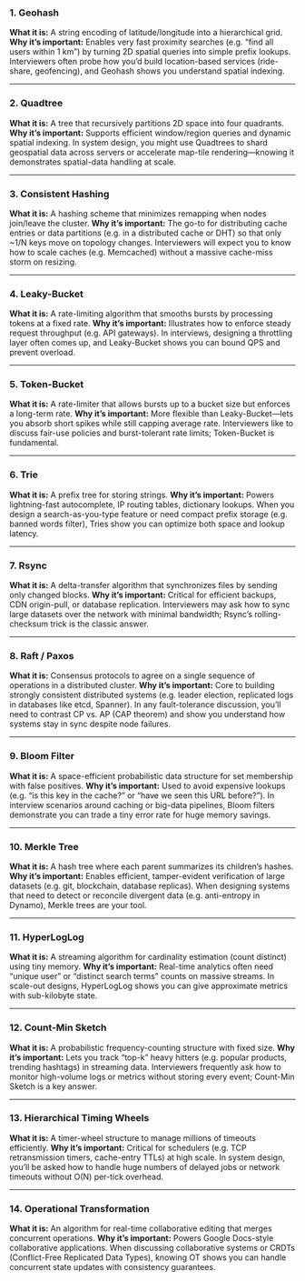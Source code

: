 
### 1. Geohash

**What it is:** A string encoding of latitude/longitude into a hierarchical grid.
**Why it’s important:** Enables very fast proximity searches (e.g. “find all users within 1 km”) by turning 2D spatial queries into simple prefix lookups. Interviewers often probe how you’d build location-based services (ride-share, geofencing), and Geohash shows you understand spatial indexing.

---

### 2. Quadtree

**What it is:** A tree that recursively partitions 2D space into four quadrants.
**Why it’s important:** Supports efficient window/region queries and dynamic spatial indexing. In system design, you might use Quadtrees to shard geospatial data across servers or accelerate map-tile rendering—knowing it demonstrates spatial-data handling at scale.

---

### 3. Consistent Hashing

**What it is:** A hashing scheme that minimizes remapping when nodes join/leave the cluster.
**Why it’s important:** The go-to for distributing cache entries or data partitions (e.g. in a distributed cache or DHT) so that only \~1/N keys move on topology changes. Interviewers will expect you to know how to scale caches (e.g. Memcached) without a massive cache-miss storm on resizing.

---

### 4. Leaky-Bucket

**What it is:** A rate-limiting algorithm that smooths bursts by processing tokens at a fixed rate.
**Why it’s important:** Illustrates how to enforce steady request throughput (e.g. API gateways). In interviews, designing a throttling layer often comes up, and Leaky-Bucket shows you can bound QPS and prevent overload.

---

### 5. Token-Bucket

**What it is:** A rate-limiter that allows bursts up to a bucket size but enforces a long-term rate.
**Why it’s important:** More flexible than Leaky-Bucket—lets you absorb short spikes while still capping average rate. Interviewers like to discuss fair-use policies and burst-tolerant rate limits; Token-Bucket is fundamental.

---

### 6. Trie

**What it is:** A prefix tree for storing strings.
**Why it’s important:** Powers lightning-fast autocomplete, IP routing tables, dictionary lookups. When you design a search-as-you-type feature or need compact prefix storage (e.g. banned words filter), Tries show you can optimize both space and lookup latency.

---

### 7. Rsync

**What it is:** A delta-transfer algorithm that synchronizes files by sending only changed blocks.
**Why it’s important:** Critical for efficient backups, CDN origin-pull, or database replication. Interviewers may ask how to sync large datasets over the network with minimal bandwidth; Rsync’s rolling-checksum trick is the classic answer.

---

### 8. Raft / Paxos

**What it is:** Consensus protocols to agree on a single sequence of operations in a distributed cluster.
**Why it’s important:** Core to building strongly consistent distributed systems (e.g. leader election, replicated logs in databases like etcd, Spanner). In any fault-tolerance discussion, you’ll need to contrast CP vs. AP (CAP theorem) and show you understand how systems stay in sync despite node failures.

---

### 9. Bloom Filter

**What it is:** A space-efficient probabilistic data structure for set membership with false positives.
**Why it’s important:** Used to avoid expensive lookups (e.g. “is this key in the cache?” or “have we seen this URL before?”). In interview scenarios around caching or big-data pipelines, Bloom filters demonstrate you can trade a tiny error rate for huge memory savings.

---

### 10. Merkle Tree

**What it is:** A hash tree where each parent summarizes its children’s hashes.
**Why it’s important:** Enables efficient, tamper-evident verification of large datasets (e.g. git, blockchain, database replicas). When designing systems that need to detect or reconcile divergent data (e.g. anti-entropy in Dynamo), Merkle trees are your tool.

---

### 11. HyperLogLog

**What it is:** A streaming algorithm for cardinality estimation (count distinct) using tiny memory.
**Why it’s important:** Real-time analytics often need “unique user” or “distinct search terms” counts on massive streams. In scale-out designs, HyperLogLog shows you can give approximate metrics with sub-kilobyte state.

---

### 12. Count-Min Sketch

**What it is:** A probabilistic frequency-counting structure with fixed size.
**Why it’s important:** Lets you track “top-k” heavy hitters (e.g. popular products, trending hashtags) in streaming data. Interviewers frequently ask how to monitor high-volume logs or metrics without storing every event; Count-Min Sketch is a key answer.

---

### 13. Hierarchical Timing Wheels

**What it is:** A timer-wheel structure to manage millions of timeouts efficiently.
**Why it’s important:** Critical for schedulers (e.g. TCP retransmission timers, cache-entry TTLs) at high scale. In system design, you’ll be asked how to handle huge numbers of delayed jobs or network timeouts without O(N) per-tick overhead.

---

### 14. Operational Transformation

**What it is:** An algorithm for real-time collaborative editing that merges concurrent operations.
**Why it’s important:** Powers Google Docs-style collaborative applications. When discussing collaborative systems or CRDTs (Conflict-Free Replicated Data Types), knowing OT shows you can handle concurrent state updates with consistency guarantees.
